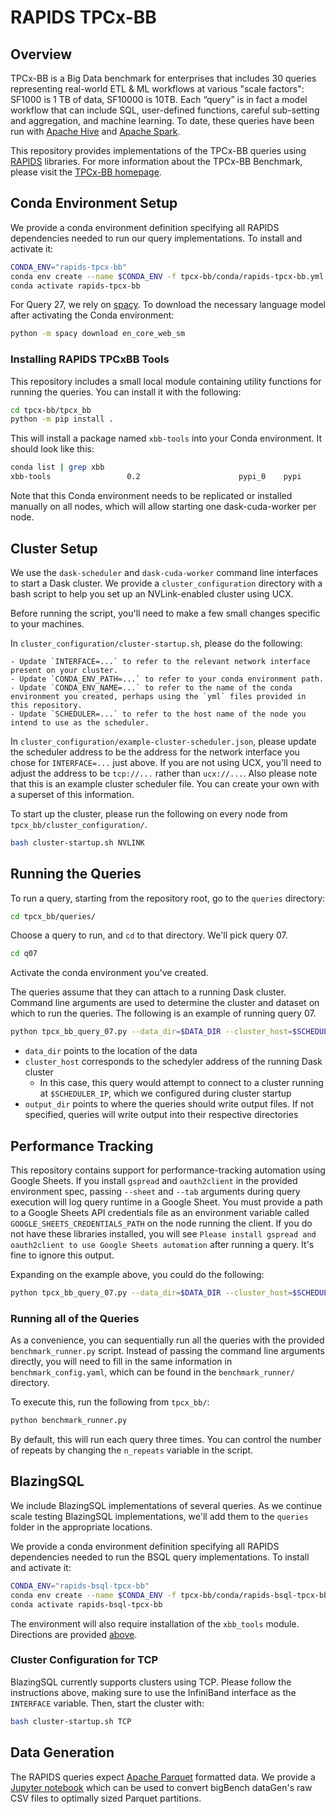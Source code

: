 # RAPIDS TPCx-BB

## Overview

TPCx-BB is a Big Data benchmark for enterprises that includes 30 queries representing real-world ETL & ML workflows at various "scale factors": SF1000 is 1 TB of data, SF10000 is 10TB. Each “query” is in fact a model workflow that can include SQL, user-defined functions, careful sub-setting and aggregation, and machine learning. To date, these queries have been run with [Apache Hive](http://hive.apache.org/) and [Apache Spark](http://spark.apache.org/).

This repository provides implementations of the TPCx-BB queries using [RAPIDS](https://rapids.ai/) libraries. For more information about the TPCx-BB Benchmark, please visit the [TPCx-BB homepage](http://www.tpc.org/tpcx-bb/default.asp).


## Conda Environment Setup

We provide a conda environment definition specifying all RAPIDS dependencies needed to run our query implementations. To install and activate it:

```bash
CONDA_ENV="rapids-tpcx-bb"
conda env create --name $CONDA_ENV -f tpcx-bb/conda/rapids-tpcx-bb.yml
conda activate rapids-tpcx-bb
```

For Query 27, we rely on [spacy](https://spacy.io/). To download the necessary language model after activating the Conda environment:

```bash
python -m spacy download en_core_web_sm
````


### Installing RAPIDS TPCxBB Tools
This repository includes a small local module containing utility functions for running the queries. You can install it with the following:

```bash
cd tpcx-bb/tpcx_bb
python -m pip install .

```

This will install a package named `xbb-tools` into your Conda environment. It should look like this:

```bash
conda list | grep xbb
xbb-tools                 0.2                      pypi_0    pypi
```

Note that this Conda environment needs to be replicated or installed manually on all nodes, which will allow starting one dask-cuda-worker per node.


## Cluster Setup

We use the `dask-scheduler` and `dask-cuda-worker` command line interfaces to start a Dask cluster. We provide a `cluster_configuration` directory with a bash script to help you set up an NVLink-enabled cluster using UCX.

Before running the script, you'll need to make a few small changes specific to your machines.

In `cluster_configuration/cluster-startup.sh`, please do the following:

    - Update `INTERFACE=...` to refer to the relevant network interface present on your cluster.
    - Update `CONDA_ENV_PATH=...` to refer to your conda environment path.
    - Update `CONDA_ENV_NAME=...` to refer to the name of the conda environment you created, perhaps using the `yml` files provided in this repository.
    - Update `SCHEDULER=...` to refer to the host name of the node you intend to use as the scheduler.

In `cluster_configuration/example-cluster-scheduler.json`, please update the scheduler address to be the address for the network interface you chose for `INTERFACE=...` just above. If you are not using UCX, you'll need to adjust the address to be `tcp://...` rather than `ucx://...`. Also please note that this is an example cluster scheduler file. You can create your own with a superset of this information.

To start up the cluster, please run the following on every node from `tpcx_bb/cluster_configuration/`.

```bash
bash cluster-startup.sh NVLINK
```


## Running the Queries

To run a query, starting from the repository root, go to the `queries` directory:

```bash
cd tpcx_bb/queries/
```

Choose a query to run, and `cd` to that directory. We'll pick query 07.

```bash
cd q07
```

Activate the conda environment you've created.

The queries assume that they can attach to a running Dask cluster. Command line arguments are used to determine the cluster and dataset on which to run the queries. The following is an example of running query 07.

```bash
python tpcx_bb_query_07.py --data_dir=$DATA_DIR --cluster_host=$SCHEDULER_IP --output_dir=$OUTPUT_DIR
```

- `data_dir` points to the location of the data
- `cluster_host` corresponds to the schedyler address of the running Dask cluster
    - In this case, this query would attempt to connect to a cluster running at `$SCHEDULER_IP`, which we configured during cluster startup
- `output_dir` points to where the queries should write output files. If not specified, queries will write output into their respective directories


## Performance Tracking

This repository contains support for performance-tracking automation using Google Sheets. If you install `gspread` and `oauth2client` in the provided environment spec, passing `--sheet` and `--tab` arguments during query execution will log query runtime in a Google Sheet. You must provide a path to a Google Sheets API credentials file as an environment variable called `GOOGLE_SHEETS_CREDENTIALS_PATH` on the node running the client. If you do not have these libraries installed, you will see `Please install gspread and oauth2client to use Google Sheets automation` after running a query. It's fine to ignore this output.

Expanding on the example above, you could do the following:

```bash
python tpcx_bb_query_07.py --data_dir=$DATA_DIR --cluster_host=$SCHEDULER_IP --output_dir=$OUTPUT_DIR --sheet=TPCx-BB --tab="SF1000 Benchmarking Matrix"
```



### Running all of the Queries

As a convenience, you can sequentially run all the queries with the provided `benchmark_runner.py` script. Instead of passing the command line arguments directly, you will need to fill in the same information in `benchmark_config.yaml`, which can be found in the `benchmark_runner/` directory.

To execute this, run the following from `tpcx_bb/`:

```python
python benchmark_runner.py
```

By default, this will run each query three times. You can control the number of repeats by changing the `n_repeats` variable in the script.


## BlazingSQL

We include BlazingSQL implementations of several queries. As we continue scale testing BlazingSQL implementations, we'll add them to the `queries` folder in the appropriate locations.

We provide a conda environment definition specifying all RAPIDS dependencies needed to run the BSQL query implementations. To install and activate it:

```bash
CONDA_ENV="rapids-bsql-tpcx-bb"
conda env create --name $CONDA_ENV -f tpcx-bb/conda/rapids-bsql-tpcx-bb.yml
conda activate rapids-bsql-tpcx-bb
```

The environment will also require installation of the `xbb_tools` module. Directions are provided [above](#installing-rapids-tpcxbb-tools).


### Cluster Configuration for TCP

BlazingSQL currently supports clusters using TCP. Please follow the instructions above, making sure to use the InfiniBand interface as the `INTERFACE` variable. Then, start the cluster with:

```bash
bash cluster-startup.sh TCP
```

## Data Generation

The RAPIDS queries expect [Apache Parquet](http://parquet.apache.org/) formatted data. We provide a [Jupyter notebook](tpcx_bb/data-conversion.ipynb) which can be used to convert bigBench dataGen's raw CSV files to optimally sized Parquet partitions.
